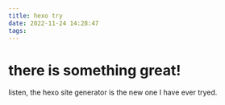 ```yaml
---
title: hexo try
date: 2022-11-24 14:28:47
tags:
---
```


# there is something great!
listen, the hexo site generator is the new one I have ever tryed.